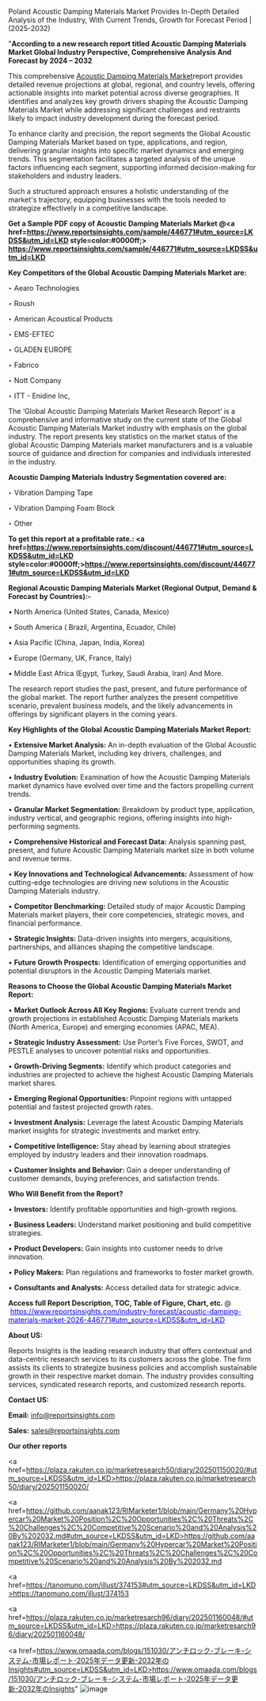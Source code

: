 Poland Acoustic Damping Materials Market Provides In-Depth Detailed Analysis of the Industry, With Current Trends, Growth for Forecast Period | (2025-2032)

"<strong>According to a new research report titled Acoustic Damping Materials Market Global Industry Perspective, Comprehensive Analysis And Forecast by 2024 – 2032</strong>

This comprehensive <a href=https://www.reportsinsights.com/sample/446771>Acoustic Damping Materials Market</a>report provides detailed revenue projections at global, regional, and country levels, offering actionable insights into market potential across diverse geographies. It identifies and analyzes key growth drivers shaping the Acoustic Damping Materials Market while addressing significant challenges and restraints likely to impact industry development during the forecast period.

To enhance clarity and precision, the report segments the Global Acoustic Damping Materials Market based on type, applications, and region, delivering granular insights into specific market dynamics and emerging trends. This segmentation facilitates a targeted analysis of the unique factors influencing each segment, supporting informed decision-making for stakeholders and industry leaders.

Such a structured approach ensures a holistic understanding of the market's trajectory, equipping businesses with the tools needed to strategize effectively in a competitive landscape.

<strong>Get a Sample PDF copy of Acoustic Damping Materials Market </strong><strong>@<a href=https://www.reportsinsights.com/sample/446771#utm_source=LKDSS&utm_id=LKD style=color:#0000ff;> https://www.reportsinsights.com/sample/446771#utm_source=LKDSS&utm_id=LKD</a></strong></font>

<strong>Key Competitors of the Global Acoustic Damping Materials Market are:</strong>

‣ Aearo Technologies

‣ Roush

‣ American Acoustical Products

‣ EMS-EFTEC

‣ GLADEN EUROPE

‣ Fabrico

‣ Nott Company

‣ ITT - Enidine Inc,

The ‘Global Acoustic Damping Materials Market Research Report’ is a comprehensive and informative study on the current state of the Global Acoustic Damping Materials Market industry with emphasis on the global industry. The report presents key statistics on the market status of the global Acoustic Damping Materials market manufacturers and is a valuable source of guidance and direction for companies and individuals interested in the industry.

<strong>Acoustic Damping Materials Industry Segmentation covered are:</strong>

‣ Vibration Damping Tape

‣ Vibration Damping Foam Block

‣ Other

<strong>To get this report at a profitable rate.: <a href=https://www.reportsinsights.com/discount/446771#utm_source=LKDSS&utm_id=LKD style=color:#0000ff;>https://www.reportsinsights.com/discount/446771#utm_source=LKDSS&utm_id=LKD</a></strong></font>

<strong>Regional Acoustic Damping Materials Market (Regional Output, Demand &amp; Forecast by Countries):-</strong>

• North America (United States, Canada, Mexico)

• South America ( Brazil, Argentina, Ecuador, Chile)

• Asia Pacific (China, Japan, India, Korea)

• Europe (Germany, UK, France, Italy)

• Middle East Africa (Egypt, Turkey, Saudi Arabia, Iran) And More.

The research report studies the past, present, and future performance of the global market. The report further analyzes the present competitive scenario, prevalent business models, and the likely advancements in offerings by significant players in the coming years.

<strong>Key Highlights of the Global Acoustic Damping Materials Market Report:</strong>

• <strong>Extensive Market Analysis:</strong> An in-depth evaluation of the Global Acoustic Damping Materials Market, including key drivers, challenges, and opportunities shaping its growth.

• <strong>Industry Evolution:</strong> Examination of how the Acoustic Damping Materials market dynamics have evolved over time and the factors propelling current trends.

• <strong>Granular Market Segmentation:</strong> Breakdown by product type, application, industry vertical, and geographic regions, offering insights into high-performing segments.

• <strong>Comprehensive Historical and Forecast Data:</strong> Analysis spanning past, present, and future Acoustic Damping Materials market size in both volume and revenue terms.

• <strong>Key Innovations and Technological Advancements:</strong> Assessment of how cutting-edge technologies are driving new solutions in the Acoustic Damping Materials industry.

• <strong>Competitor Benchmarking:</strong> Detailed study of major Acoustic Damping Materials market players, their core competencies, strategic moves, and financial performance.

• <strong>Strategic Insights:</strong> Data-driven insights into mergers, acquisitions, partnerships, and alliances shaping the competitive landscape.

• <strong>Future Growth Prospects:</strong> Identification of emerging opportunities and potential disruptors in the Acoustic Damping Materials market.

<strong>Reasons to Choose the Global Acoustic Damping Materials Market Report:</strong>

• <strong>Market Outlook Across All Key Regions:</strong> Evaluate current trends and growth projections in established Acoustic Damping Materials markets (North America, Europe) and emerging economies (APAC, MEA).

• <strong>Strategic Industry Assessment:</strong> Use Porter’s Five Forces, SWOT, and PESTLE analyses to uncover potential risks and opportunities.

• <strong>Growth-Driving Segments:</strong> Identify which product categories and industries are projected to achieve the highest Acoustic Damping Materials market shares.

• <strong>Emerging Regional Opportunities:</strong> Pinpoint regions with untapped potential and fastest projected growth rates.

• <strong>Investment Analysis:</strong> Leverage the latest Acoustic Damping Materials market insights for strategic investments and market entry.

• <strong>Competitive Intelligence:</strong> Stay ahead by learning about strategies employed by industry leaders and their innovation roadmaps.

• <strong>Customer Insights and Behavior:</strong> Gain a deeper understanding of customer demands, buying preferences, and satisfaction trends.

<strong>Who Will Benefit from the Report?</strong>

• <strong>Investors:</strong> Identify profitable opportunities and high-growth regions.

• <strong>Business Leaders:</strong> Understand market positioning and build competitive strategies.

• <strong>Product Developers:</strong> Gain insights into customer needs to drive innovation.

• <strong>Policy Makers:</strong> Plan regulations and frameworks to foster market growth.

• <strong>Consultants and Analysts:</strong> Access detailed data for strategic advice.
</ul>
<strong>Access full Report Description, TOC, Table of Figure, Chart, etc. </strong>@  <a href=https://www.reportsinsights.com/industry-forecast/acoustic-damping-materials-market-2026-446771#utm_source=LKDSS&utm_id=LKD style=color:#0000ff;>https://www.reportsinsights.com/industry-forecast/acoustic-damping-materials-market-2026-446771#utm_source=LKDSS&utm_id=LKD</a></font>

<strong><strong>About US</strong>:</strong>

Reports Insights is the leading research industry that offers contextual and data-centric research services to its customers across the globe. The firm assists its clients to strategize business policies and accomplish sustainable growth in their respective market domain. The industry provides consulting services, syndicated research reports, and customized research reports.

<strong>Contact US:</strong>

<p class=""""><b>Email:</b> <a href=mailto:info@reportsinsights.com>info@reportsinsights.com</a></p>
<p class=""""><b>Sales:</b> <a href=mailto:sales@reportsinsights.com>sales@reportsinsights.com</a></p>

<strong>Our other reports</strong>

<a href=https://plaza.rakuten.co.jp/marketresearch50/diary/202501150020/#utm_source=LKDSS&utm_id=LKD>https://plaza.rakuten.co.jp/marketresearch50/diary/202501150020/</a>

<a href=https://github.com/aanak123/RIMarketer1/blob/main/Germany%20Hypercar%20Market%20Position%2C%20Opportunities%2C%20Threats%2C%20Challenges%2C%20Competitive%20Scenario%20and%20Analysis%20By%202032.md#utm_source=LKDSS&utm_id=LKD>https://github.com/aanak123/RIMarketer1/blob/main/Germany%20Hypercar%20Market%20Position%2C%20Opportunities%2C%20Threats%2C%20Challenges%2C%20Competitive%20Scenario%20and%20Analysis%20By%202032.md</a>

<a href=https://tanomuno.com/illust/374153#utm_source=LKDSS&utm_id=LKD>https://tanomuno.com/illust/374153</a>

<a href=https://plaza.rakuten.co.jp/marketresarch96/diary/202501160048/#utm_source=LKDSS&utm_id=LKD>https://plaza.rakuten.co.jp/marketresarch96/diary/202501160048/</a>

<a href=https://www.omaada.com/blogs/151030/アンチロック-ブレーキ-システム-市場レポート-2025年データ更新-2032年のInsights#utm_source=LKDSS&utm_id=LKD>https://www.omaada.com/blogs/151030/アンチロック-ブレーキ-システム-市場レポート-2025年データ更新-2032年のInsights</a>"
![image](https://github.com/user-attachments/assets/7d99d839-ca0b-468d-8ddc-6f267f4d5479)
